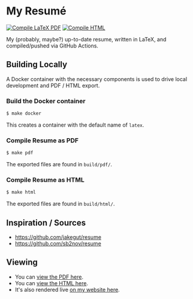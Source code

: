 # My Resumé

[![Compile LaTeX PDF](https://github.com/daniellivingston/resume/actions/workflows/build-latex.yml/badge.svg)](https://github.com/daniellivingston/resume/actions/workflows/build-latex.yml)
[![Compile HTML](https://github.com/daniellivingston/resume/actions/workflows/build-html.yml/badge.svg)](https://github.com/daniellivingston/resume/actions/workflows/build-html.yml)

My (probably, maybe?) up-to-date resume, written in LaTeX, and compiled/pushed via GitHub Actions.

## Building Locally

A Docker container with the necessary components is used to drive local development and PDF / HTML export.

### Build the Docker container

```sh
$ make docker
```

This creates a container with the default name of `latex`.

### Compile Resume as PDF

```sh
$ make pdf
```

The exported files are found in `build/pdf/`.

### Compile Resume as HTML

```sh
$ make html
```

The exported files are found in `build/html/`.

## Inspiration / Sources

- https://github.com/jakegut/resume
- https://github.com/sb2nov/resume

## Viewing

- You can [view the PDF here](https://github.com/daniellivingston/resume/blob/pdf/livingston_daniel_resume.pdf).
- You can [view the HTML here](https://daniellivingston.github.io/resume).
- It's also rendered live [on my website here](https://daniel-livingston.com/resume/).